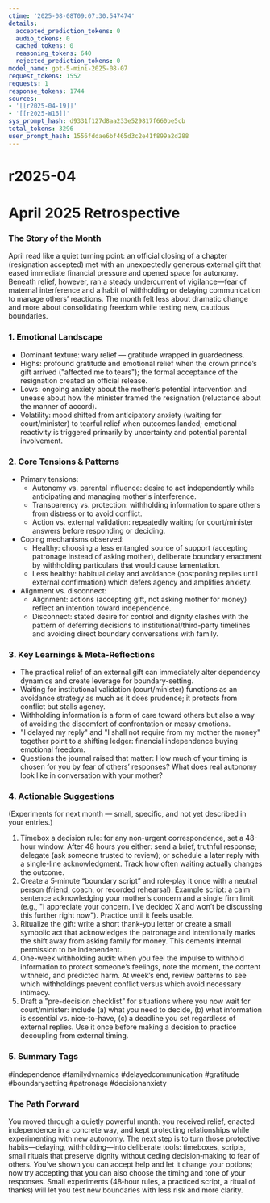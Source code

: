 ```yaml
---
ctime: '2025-08-08T09:07:30.547474'
details:
  accepted_prediction_tokens: 0
  audio_tokens: 0
  cached_tokens: 0
  reasoning_tokens: 640
  rejected_prediction_tokens: 0
model_name: gpt-5-mini-2025-08-07
request_tokens: 1552
requests: 1
response_tokens: 1744
sources:
- '[[r2025-04-19]]'
- '[[r2025-W16]]'
sys_prompt_hash: d9331f127d8aa233e529817f660be5cb
total_tokens: 3296
user_prompt_hash: 1556fddae6bf465d3c2e41f899a2d288
---
```

# r2025-04

# April 2025 Retrospective

### The Story of the Month
April read like a quiet turning point: an official closing of a chapter (resignation accepted) met with an unexpectedly generous external gift that eased immediate financial pressure and opened space for autonomy. Beneath relief, however, ran a steady undercurrent of vigilance—fear of maternal interference and a habit of withholding or delaying communication to manage others’ reactions. The month felt less about dramatic change and more about consolidating freedom while testing new, cautious boundaries.

### 1. Emotional Landscape
- Dominant texture: wary relief — gratitude wrapped in guardedness.
- Highs: profound gratitude and emotional relief when the crown prince’s gift arrived ("affected me to tears"); the formal acceptance of the resignation created an official release.
- Lows: ongoing anxiety about the mother’s potential intervention and unease about how the minister framed the resignation (reluctance about the manner of accord).
- Volatility: mood shifted from anticipatory anxiety (waiting for court/minister) to tearful relief when outcomes landed; emotional reactivity is triggered primarily by uncertainty and potential parental involvement.

### 2. Core Tensions & Patterns
- Primary tensions:
  - Autonomy vs. parental influence: desire to act independently while anticipating and managing mother's interference.
  - Transparency vs. protection: withholding information to spare others from distress or to avoid conflict.
  - Action vs. external validation: repeatedly waiting for court/minister answers before responding or deciding.
- Coping mechanisms observed:
  - Healthy: choosing a less entangled source of support (accepting patronage instead of asking mother), deliberate boundary enactment by withholding particulars that would cause lamentation.
  - Less healthy: habitual delay and avoidance (postponing replies until external confirmation) which defers agency and amplifies anxiety.
- Alignment vs. disconnect:
  - Alignment: actions (accepting gift, not asking mother for money) reflect an intention toward independence.
  - Disconnect: stated desire for control and dignity clashes with the pattern of deferring decisions to institutional/third-party timelines and avoiding direct boundary conversations with family.

### 3. Key Learnings & Meta-Reflections
- The practical relief of an external gift can immediately alter dependency dynamics and create leverage for boundary-setting.
- Waiting for institutional validation (court/minister) functions as an avoidance strategy as much as it does prudence; it protects from conflict but stalls agency.
- Withholding information is a form of care toward others but also a way of avoiding the discomfort of confrontation or messy emotions.
- "I delayed my reply" and "I shall not require from my mother the money" together point to a shifting ledger: financial independence buying emotional freedom.
- Questions the journal raised that matter: How much of your timing is chosen for you by fear of others’ responses? What does real autonomy look like in conversation with your mother?

### 4. Actionable Suggestions
(Experiments for next month — small, specific, and not yet described in your entries.)

1. Timebox a decision rule: for any non-urgent correspondence, set a 48-hour window. After 48 hours you either: send a brief, truthful response; delegate (ask someone trusted to review); or schedule a later reply with a single-line acknowledgment. Track how often waiting actually changes the outcome.
2. Create a 5‑minute “boundary script” and role‑play it once with a neutral person (friend, coach, or recorded rehearsal). Example script: a calm sentence acknowledging your mother’s concern and a single firm limit (e.g., "I appreciate your concern. I’ve decided X and won’t be discussing this further right now"). Practice until it feels usable.
3. Ritualize the gift: write a short thank-you letter or create a small symbolic act that acknowledges the patronage and intentionally marks the shift away from asking family for money. This cements internal permission to be independent.
4. One-week withholding audit: when you feel the impulse to withhold information to protect someone’s feelings, note the moment, the content withheld, and predicted harm. At week’s end, review patterns to see which withholdings prevent conflict versus which avoid necessary intimacy.
5. Draft a "pre-decision checklist" for situations where you now wait for court/minister: include (a) what you need to decide, (b) what information is essential vs. nice-to-have, (c) a deadline you set regardless of external replies. Use it once before making a decision to practice decoupling from external timing.

### 5. Summary Tags
#independence #familydynamics #delayedcommunication #gratitude #boundarysetting #patronage #decisionanxiety

### The Path Forward
You moved through a quietly powerful month: you received relief, enacted independence in a concrete way, and kept protecting relationships while experimenting with new autonomy. The next step is to turn those protective habits—delaying, withholding—into deliberate tools: timeboxes, scripts, small rituals that preserve dignity without ceding decision‑making to fear of others. You’ve shown you can accept help and let it change your options; now try accepting that you can also choose the timing and tone of your responses. Small experiments (48‑hour rules, a practiced script, a ritual of thanks) will let you test new boundaries with less risk and more clarity.